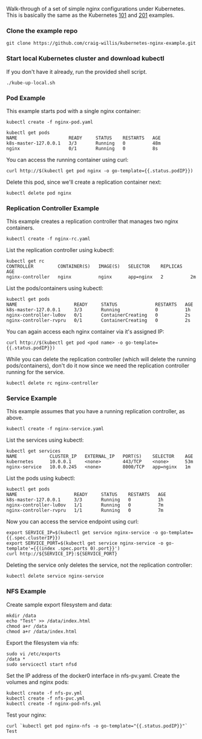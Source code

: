 Walk-through of a set of simple nginx configurations under Kubernetes. This is basically the same as the Kubernetes [101](http://kubernetes.io/v1.1/docs/user-guide/walkthrough/README.html) and [201](http://kubernetes.io/v1.1/docs/user-guide/walkthrough/k8s201.html) examples.


### Clone the example repo

```
git clone https://github.com/craig-willis/kubernetes-nginx-example.git
```

### Start local Kubernetes cluster and download kubectl

If you don't have it already, run the provided shell script.
```
./kube-up-local.sh
```

### Pod Example

This example starts pod with a single nginx container:

```
kubectl create -f nginx-pod.yaml
 
kubectl get pods
NAME                   READY     STATUS    RESTARTS   AGE
k8s-master-127.0.0.1   3/3       Running   0          48m
nginx                  0/1       Running   0          8s
```

You can access the running container using curl:
```
curl http://$(kubectl get pod nginx -o go-template={{.status.podIP}})
```

Delete this pod, since we'll create a replication container next:
```
kubectl delete pod nginx
```


### Replication Controller Example

This example creates a replication controller that manages two nginx containers. 

```
kubectl create -f nginx-rc.yaml
```
 
List the replication controller using kubectl:
```
kubectl get rc
CONTROLLER         CONTAINER(S)   IMAGE(S)   SELECTOR    REPLICAS   AGE
nginx-controller   nginx          nginx      app=nginx   2          2m
```
 
List the pods/containers using kubectl:
```
kubectl get pods
NAME                     READY     STATUS              RESTARTS   AGE
k8s-master-127.0.0.1     3/3       Running             0          1h
nginx-controller-lu0ov   0/1       ContainerCreating   0          2s
nginx-controller-rvpru   0/1       ContainerCreating   0          2s
```

You can again access each nginx container via it's assigned IP:
```
curl http://$(kubectl get pod <pod name> -o go-template={{.status.podIP}})
```

While you can delete the replication controller (which will delete the running pods/containers), don't do it now since we need the replication controller running for the service.

```
kubectl delete rc nginx-controller 
```
 
### Service Example

This example assumes that you have a running replication controller, as above. 
 
```
kubectl create -f nginx-service.yaml 
```
 
List the services using kubectl:
```
kubectl get services
NAME            CLUSTER_IP   EXTERNAL_IP   PORT(S)    SELECTOR    AGE
kubernetes      10.0.0.1     <none>        443/TCP    <none>      53m
nginx-service   10.0.0.245   <none>        8000/TCP   app=nginx   1m
```
 
List the pods using kubectl:
```
kubectl get pods
NAME                     READY     STATUS    RESTARTS   AGE
k8s-master-127.0.0.1     3/3       Running   0          1h
nginx-controller-lu0ov   1/1       Running   0          7m
nginx-controller-rvpru   1/1       Running   0          7m
```
 
Now you can access the service endpoint using curl:
```
export SERVICE_IP=$(kubectl get service nginx-service -o go-template={{.spec.clusterIP}})
export SERVICE_PORT=$(kubectl get service nginx-service -o go-template'={{(index .spec.ports 0).port}}')
curl http://${SERVICE_IP}:${SERVICE_PORT}
```
 
Deleting the service only deletes the service, not the replication controller:
```
kubectl delete service nginx-service 
```
 

### NFS Example

Create sample export filesystem and data:
```
mkdir /data
echo "Test" >> /data/index.html
chmod a+r /data
chmod a+r /data/index.html
```

Export the filesystem via nfs:
```
sudo vi /etc/exports
/data *
sudo servicectl start nfsd
```
Set the IP address of the docker0 interface in nfs-pv.yaml. Create the volumes and nginx pods:
```
kubectl create -f nfs-pv.yml
kubectl create -f nfs-pvc.yml
kubectl create -f nginx-pod-nfs.yml
```

Test your nginx:
```
curl `kubectl get pod nginx-nfs -o go-template="{{.status.podIP}}"`
Test
```

